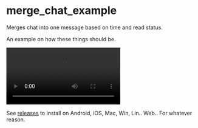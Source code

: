 # merge_chat_example

Merges chat into one message based on time and read status.

An example on how these things should be.

![Screen_recording_20240828_115608.webm](./Screen_recording_20240828_115608.webm)

See [releases](https://github.com/arran4/merge_chat_example/releases) to install on Android, iOS, Mac, Win, Lin.. Web.. For whatever reason.
